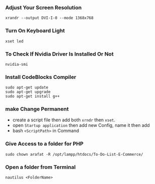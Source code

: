 ### Adjust Your Screen Resolution
````shell
xrandr --output DVI-I-0 --mode 1368x768
````

### Turn On Keyboard Light
````shell
xset led
````

### To Check If Nvidia Driver Is Installed Or Not
````shell
nvidia-smi
````

### Install CodeBlocks Compiler
````shell
sudo apt-get update
sudo apt-get upgrade
sudo apt-get install g++
````


### make Change Permanent
- create a script file then add both `xrndr` then `xset`.
- open `Startup application` then add new Config, name it then add
- bash `<ScriptPath>` in Command




### Give Access to a folder for PHP
````shell
sudo chown arafat -R /opt/lampp/htdocs/To-Do-List-E-Commerce/
````

### Open a folder from Terminal
````shell
nautilus <FolderName>
````